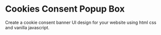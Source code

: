 # Cookies Consent Popup Box
Create a cookie consent banner UI design for your website using html css and vanilla javascript.

